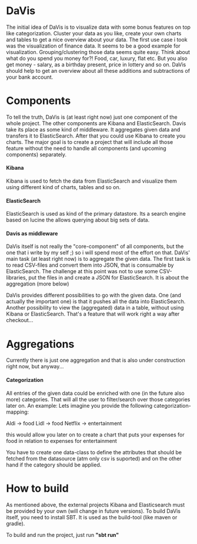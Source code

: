 DaVis
=================================

The initial idea of DaVis is to visualize data with some bonus features on top like categorization. 
 Cluster your data as you like, create your own charts and tables to get a nice overview about your data.
 The first use case i took was the visualization of finance data. It seems to be a good example for visualization. 
 Grouping/clustering those data seems quite easy. Think about what do you spend you money for?! Food, car, luxury, flat etc.
 But you also get money - salary, as a birthday present, price in lottery and so on. 
 DaVis should help to get an overview about all these additions and subtractions of your bank account.


Components
==========

To tell the truth, DaVis is (at least right now) just one component of the whole project. 
The other components are Kibana and ElasticSearch. 
Davis take its place as some kind of middleware. It aggregates given data and transfers it to ElasticSearch. After that 
you could use Kibana to create you charts. The major goal is to create a project that will include all those feature without 
 the need to handle all components (and upcoming components) separately.
 
 
#### Kibana
 Kibana is used to fetch the data from ElasticSearch and visualize them using different kind of charts, tables and so on.
 
#### ElasticSearch
 ElasticSearch is used as kind of the primary datastore. Its a search engine based on lucine the allows querying about big sets
 of data.
 
#### Davis as middleware
 DaVis itself is not really the "core-component" of all components, but the one that i write by my self ;) so i will spend
 most of the effort on that. DaVis' main task (at least right now) is to aggregate the given data. The first task is to 
 read CSV-files and convert them into JSON, that is consumable by ElasticSearch. The challenge at this point was not to
 use some CSV-libraries, put the files in and create a JSON for ElasticSearch. It is about the aggregation (more below)
 
 DaVis provides different possibilities to go with the given data. One (and actually the important one) is that it pushes all
  the data into ElasticSearch. Another possibility to view the (aggregated) data in a table, without using Kibana or ElasticSearch.
    That's a feature that will work right a way after checkout...
    
Aggregations
=======

Currently there is just one aggregation and that is also under construction right now, but anyway...

#### Categorization
All entries of the given data could be enriched with one (in the future also more) categories. That will all the user to
filter/search over those categories later on. 
An example: 
Lets imagine you provide the following categorization-mapping:

Aldi -> food
Lidl -> food
Netflix -> entertainment

this would allow you later on to create a chart that puts your expenses for food in relation to expenses for entertainment

You have to create one data-class to define the attributes that should be fetched from the datasource (atm only csv is suported)
and on the other hand if the category should be applied.


How to build
=======

As mentioned above, the external projects Kibana and Elasticsearch must be provided by your own (will change in future versions).
To build DaVis itself, you need to install SBT. It is used as the build-tool (like maven or gradle).

To build and run the project, just run __"sbt run"__

